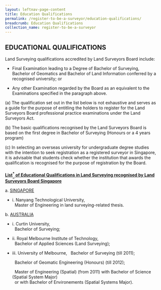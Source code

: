 ```yaml
---
layout: leftnav-page-content
title: Education Qualifications
permalink: /register-to-be-a-surveyor/education-qualifications/
breadcrumb: Education Qualifications
collection_name: register-to-be-a-surveyor
---
```


EDUCATIONAL QUALIFICATIONS
---
<style>
u b sup{
    border-bottom:solid 2px #484848;
    display:inline-block;
    line-height:27px;
}
</style>

Land Surveying qualifications accredited by Land Surveyors Board include:

* Final Examination leading to a Degree of Bachelor of Surveying, Bachelor of Geomatics and Bachelor of Land Information conferred by a recognised university; or

* Any other Examination regarded by the Board as an equivalent to the Examinations specified in the paragraph above.

(a) The qualification set out in the list below is not exhaustive and serves as a guide for the purpose of entitling the holders to register for the Land Surveyors Board professional practice examinations under the Land Surveyors Act.

(b) The basic qualifications recognised by the Land Surveyors Board is based on the first degree in Bachelor of Surveying (Honours or a 4 years program)

(c) In selecting an overseas university for undergraduate degree studies with the intention to seek registration as a registered surveyor in Singapore, it is advisable that students check whether the institution that awards the qualification is recognised for the purpose of registration by the Board.

<u><b>List<sup>*</sup> of Educational Qualifications in Land Surveying recognised by Land Surveyors Board Singapore</b></u>

a. <u>SINGAPORE</u>
   * i. Nanyang Technological University,<br>
        &nbsp; Master of Engineering in land surveying-related thesis.
                
b. <u>AUSTRALIA</u>
   * i. Curtin University,<br>
       &nbsp; Bachelor of Surveying;

   * ii. Royal Melbourne Institute of Technology,<br>
       &nbsp; Bachelor of Applied Sciences (Land Surveying);

   * iii. University of Melbourne,
       &nbsp; Bachelor of Surveying (till 2011);
       
       &nbsp; Bachelor of Geomatic Engineering (Honours) (till 2012);
       
       &nbsp; Master of Engineering (Spatial) (from 2011) with Bachelor of Science (Spatial System Major)<br>
       &nbsp; or with Bachelor of Environements (Spatial Systems Major).
